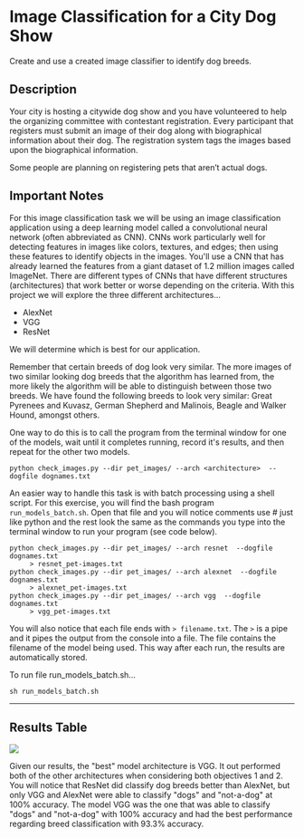 # Image Classification for a City Dog Show

Create and use a created image classifier to identify dog breeds.

## Description

Your city is hosting a citywide dog show and you have volunteered to help the organizing committee with contestant registration. Every participant that registers must submit an image of their dog along with biographical information about their dog. The registration system tags the images based upon the biographical information.

Some people are planning on registering pets that aren’t actual dogs.

## Important Notes
For this image classification task we will be using an image classification application using a deep learning model called a convolutional neural network (often abbreviated as CNN). CNNs work particularly well for detecting features in images like colors, textures, and edges; then using these features to identify objects in the images. You'll use a CNN that has already learned the features from a giant dataset of 1.2 million images called ImageNet. There are different types of CNNs that have different structures (architectures) that work better or worse depending on the criteria. With this project we will explore the three different architectures...
- AlexNet
- VGG
- ResNet

We will determine which is best for our application.

Remember that certain breeds of dog look very similar. The more images of two similar looking dog breeds that the algorithm has learned from, the more likely the algorithm will be able to distinguish between those two breeds. We have found the following breeds to look very similar: Great Pyrenees and Kuvasz, German Shepherd and Malinois, Beagle and Walker Hound, amongst others.

One way to do this is to call the program from the terminal window for one of the models, wait until it completes running, record it's results, and then repeat for the other two models.

```python check_images.py --dir pet_images/ --arch <architecture>  --dogfile dognames.txt```

An easier way to handle this task is with batch processing using a shell script. For this exercise, you will find the bash program `run_models_batch.sh`. Open that file and you will notice comments use # just like python and the rest look the same as the commands you type into the terminal window to run your program (see code below).

```#  Code from run_models_batch.sh 
python check_images.py --dir pet_images/ --arch resnet  --dogfile dognames.txt
     > resnet_pet-images.txt
python check_images.py --dir pet_images/ --arch alexnet  --dogfile dognames.txt  
     > alexnet_pet-images.txt
python check_images.py --dir pet_images/ --arch vgg  --dogfile dognames.txt 
     > vgg_pet-images.txt
```

You will also notice that each file ends with `> filename.txt`. The `>` is a pipe and it pipes the output from the console into a file. The file contains the filename of the model being used. This way after each run, the results are automatically stored.

To run file run_models_batch.sh...

```sh run_models_batch.sh```
___
## Results Table
![](lab-results.png "")

Given our results, the "best" model architecture is VGG. It out performed both of the other architectures when considering both objectives 1 and 2. You will notice that ResNet did classify dog breeds better than AlexNet, but only VGG and AlexNet were able to classify "dogs" and "not-a-dog" at 100% accuracy. The model VGG was the one that was able to classify "dogs" and "not-a-dog" with 100% accuracy and had the best performance regarding breed classification with 93.3% accuracy.
